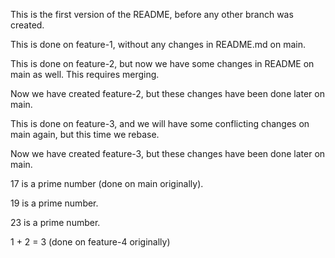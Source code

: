 This is the first version of the README, before any other branch was created.

This is done on feature-1, without any changes in README.md on main.

This is done on feature-2, but now we have some changes in README on main as well. This requires merging.

Now we have created feature-2, but these changes have been done later on main.

This is done on feature-3, and we will have some conflicting changes on main again, but this time we rebase.

Now we have created feature-3, but these changes have been done later on main.

17 is a prime number (done on main originally).

19 is a prime number.

23 is a prime number.

1 + 2 = 3 (done on feature-4 originally)